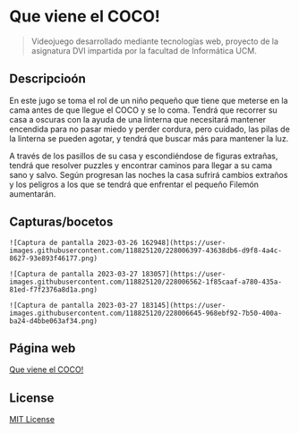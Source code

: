 # Que viene el COCO!
> Videojuego desarrollado mediante tecnologías web, proyecto de la asignatura DVI impartida por la facultad de Informática UCM.

## Descripcioón

En este jugo se toma el rol de un niño pequeño que tiene que meterse en la cama antes de que llegue el COCO y se lo coma. Tendrá que recorrer su casa a oscuras con la ayuda de una linterna que necesitará mantener encendida para no pasar miedo y perder cordura, pero cuidado, las pilas de la linterna se pueden agotar, y tendrá que buscar más para mantener la luz. 

A través de los pasillos de su casa y escondiéndose de figuras extrañas, tendrá que resolver puzzles y encontrar caminos para llegar a su cama sano y salvo. Según progresan las noches la casa sufrirá cambios extraños y los peligros a los que se tendrá que enfrentar el pequeño Filemón aumentarán.

## Capturas/bocetos

```
![Captura de pantalla 2023-03-26 162948](https://user-images.githubusercontent.com/118825120/228006397-43638db6-d9f8-4a4c-8627-93e893f46177.png)

![Captura de pantalla 2023-03-27 183057](https://user-images.githubusercontent.com/118825120/228006562-1f85caaf-a780-435a-81ed-f7f2376a8d1a.png)

![Captura de pantalla 2023-03-27 183145](https://user-images.githubusercontent.com/118825120/228006645-968ebf92-7b50-400a-ba24-d4bbe063af34.png)

```

## Página web

[Que viene el COCO!](https://laurma40.github.io/proyecto_DVI/)

## License

[MIT License](https://github.com/ourcade/phaser3-vite-template/blob/master/LICENSE)
